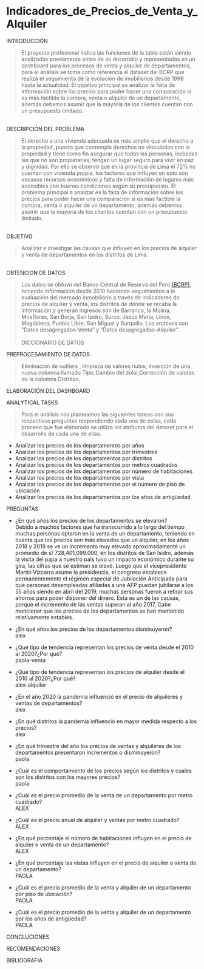# Indicadores_de_Precios_de_Venta_y_Alquiler
INTRODUCCIÓN
>El proyecto profesional indica las funciones de la tabla están siendo analizadas previamente antes de su desarrollo y representadas en un dashboard para los procesos de venta y alquiler de departamentos, para el análisis se toma como referencia el dataset del BCRP que realiza el seguimiento de la evolución de imobiliarios desde 1998 hasta la actualidad. El objetivo principal es analizar la falta de información sobre los precios para poder hacer una comparación si es más factible la compra, venta o alquiler de un departamento,  además debemos asumir que la mayoría de los clientes cuentan con un presupuesto limitado.<br>
<br>
DESCRIPCIÓN DEL PROBLEMA

>El derecho a una vivienda adecuada es más amplio que el derecho a la propiedad, puesto que contempla derechos no vinculados con la propiedad y tiene como fin asegurar que todas las personas, incluidas las que no son propietarias, tengan un lugar seguro para vivir en paz y dignidad.
Por ello se observó que en la provincia de Lima el 72% no cuentan con vivienda propia, los factores que influyen en esto son escasos recursos económicos y falta de información de lugares más accesibles con buenas condiciones según su presupuesto.
El problema principal a analizar es la falta de información sobre los precios para poder hacer una comparación si es más factible la compra, venta o alquiler de un departamento,  además debemos asumir que la mayoría de los clientes cuentan con un presupuesto limitado.<br>
<br>
OBJETIVO

>Analizar e investigar las causas que influyen en los precios de alquiler y venta de departamentos en los distritos de Lima.<br>
<br>
OBTENCION DE DATOS

>Los datos se obtuvo del Banco Central de Reserva del Perú [(BCRP)](https://www.bcrp.gob.pe/estadisticas/indicador-de-precios-de-venta-de-departamentos.html), teniendo información desde 2010 haciendo seguimientos a la evaluación del mercado inmobiliario a través de indicadores de precios de alquiler y venta, los distritos de dónde se recaba la información y generan ingresos son de Barranco, la Molina, Miraflores, San Borja, 
San Isidro, Surco, Jesús María, Lince, Magdalena, Pueblo Libre, San Miguel y Surquillo.
Los archivos son “Datos desagregados-Venta” y  “Datos desagregados-Alquiler”.<br><br>
DICCIONARIO DE DATOS

PREPROCESAMIENTO DE DATOS
>Eliminacion de outliers , limpieza de valores nulos, inserción de una nueva columna llamado Tipo_Cambio del dolar,Corrección de valores de la columna Distritos,  

ELABORACIÓN DEL DASHBOARD

ANALYTICAL TASKS

>Para el análisis nos planteamos las siguientes tareas con sus respectivas preguntas respondiendo cada una de estas, cada proceso que fue elaborado se utiliza los atributos  del dataset para el desarrollo de cada una de ellas.<br>
- Analizar los precios de los departamentos por años<br>
- Analizar los precios de los departamentos por trimestres<br> 
- Analizar los precios de los departamentos por distritos<br> 
- Analizar los precios de los departamentos por metros cuadrados<br>  
- Analizar los precios de los departamentos por número de habitaciones<br>
- Analizar los precios de los departamentos por vista<br>
- Analizar los precios de los departamentos por el número de piso de ubicación<br>
- Analizar los precios de los departamentos por los años de antigüedad<br>

PREGUNTAS 
  - ¿En qué años los precios de los departamentos se elevaron?<br>
  	Debido a muchos factores que ha transcurrido a lo largo del tiempo muchas personas optaron 
en la venta de un departamento, teniendo en cuenta que los precios son más elevados que un alquiler,
 en los años 2018 y 2019 se ve un incremento muy elevado  aproximadamente un promedio de s/ 728,401,099.000, 
en los distritos de San Isidro, además la visita del papa a nuestro país tuvo un impacto económico 
durante su gira, las cifras que se estiman se elevó. Luego que el vicepresidente Martín Vizcarra
 asume la presidencia, el congreso establece permanentemente el régimen especial de Jubilación 
Anticipada para que personas  desempleadas afiliadas a una AFP puedan jubilarse a los 55 años 
siendo en abril del 2019, muchas personas fueron a retirar sus ahorros para poder disponer del dinero.
 Esta es un de las causas, porque el incremento de las ventas superan al año 2017, Cabe mencionar que
los precios de los departamentos se han mantenido relativamente estables.
  - ¿En qué años los precios de los departamentos disminuyeron?<br> alex
  - ¿Qué tipo de tendencia representan los precios de venta desde el 2010 al 2020?¿Por qué?<br>paola-venta
  - ¿Qué tipo de tendencia representan los precios de alquiler desde el 2010 al 2020?¿Por qué?<br>alex-alquiler
  - ¿En el año 2020 la pandemia influenció en el precio de alquileres y ventas de departamentos?<br> alex
  - ¿En qué distritos la pandemia influenció en mayor medida respecto a los precios?<br> alex
  - ¿En qué trimestre del año los precios de ventas y alquileres de los departamentos presentaron incrementos o disminuyeron?<br> paola
  - ¿Cuál es el comportamiento de los precios según los distritos y cuales son los distritos con los mayores precios?<br> paola


  - ¿Cuál es el precio promedio de la venta de un departamento por metro cuadrado?<br> ALEX
  - ¿Cuál es el precio anual de alquiler y ventas por metro cuadrado?<br>ALEX
  - ¿En qué porcentaje el número de habitaciones influyen en el precio de alquiler o venta de un departamento?<br>ALEX
  - ¿En qué porcentaje las vistas influyen en el precio de alquiler o venta de un departamento?<br>  PAOLA
  - ¿Cuál es el precio promedio de la venta y alquiler de un departamento por piso de ubicación?<br>PAOLA
  - ¿Cuál es el precio promedio de la venta y alquiler de un departamento por los años de antigüedad?<br>PAOLA

CONCLUCIONES

>

RECOMENDACIONES
>

BIBLIOGRAFIA
>

